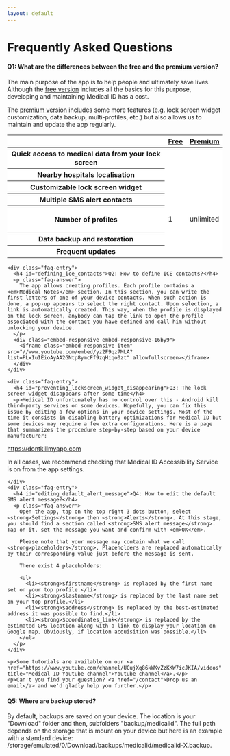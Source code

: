 ```yaml
---
layout: default
---
```

<h1>Frequently Asked Questions</h1>
<!--<h3 class="text-center">Simple answers to your most common questions</h3>-->

<div class="row justify-content-center">
  <div class="col-lg-9">
    <div class="faq-entry">
      <h4 id="differences_free_premium">Q1: What are the differences between the free and the premium version?</h4>
      <p class="faq-answer">
      <p>
        The main purpose of the app is to help people and ultimately save lives. 
        Although the <a href="https://play.google.com/store/apps/details?id=app.medicalid.free" title="Medical ID (free)">free version</a> includes all the basics for this purpose, developing and maintaining Medical ID has a cost.
        </p>
        <p>The <a href="https://play.google.com/store/apps/details?id=app.medicalid" title="Medical ID (premium)">premium version</a> includes some more features (e.g. lock screen widget customization, data backup, multi-profiles, etc.) but also allows us to maintain and update the app regularly.</p>
      <table class="table table-hover" style="background-color: white;">
        <thead>
          <tr>
            <th></th>
            <th class="text-center"><a href="https://play.google.com/store/apps/details?id=app.medicalid.free" title="Medical ID (free)">Free</a></th>
            <th class="text-center"><a href="https://play.google.com/store/apps/details?id=app.medicalid" title="Medical ID (premium)">Premium</a></th>
          </tr>
        </thead>
        <tbody>
          <tr>
            <th scope="row">Quick access to medical data from your lock screen</th>
            <td><i class="fas fa-check green"></i></td>
            <td><i class="fas fa-check green"></i></td>
          </tr>
          <tr>
            <th scope="row">Nearby hospitals localisation</th>
            <td><i class="fas fa-check green"></i></td>
            <td><i class="fas fa-check green"></i></td>
          </tr>
          <tr>
            <th scope="row">Customizable lock screen widget</th>
            <td><i class="fas fa-times red"></i></td>
            <td><i class="fas fa-check green"></i></td>
          </tr>
          <tr>
            <th scope="row">Multiple SMS alert contacts</th>
            <td><i class="fas fa-times red"></i></td>
            <td><i class="fas fa-check green"></i></td>
          </tr>
          <tr height="63">
            <th scope="row">Number of profiles</th>
            <td>1</td>
            <td>unlimited</td>
          </tr>
          <tr>
            <th scope="row">Data backup and restoration</th>
            <td><i class="fas fa-times red"></i></td>
            <td><i class="fas fa-check green"></i></td>
          </tr>
          <tr>
            <th scope="row">Frequent updates</th>
            <td><i class="fas fa-times red"></i></td>
            <td><i class="fas fa-check green"></i></td>
          </tr>
        </tbody>
      </table>
      </p>
    </div>

    <div class="faq-entry">
      <h4 id="defining_ice_contacts">Q2: How to define ICE contacts?</h4>
      <p class="faq-answer">
        The app allows creating profiles. Each profile contains a <em>Medical Notes</em> section. In this section, you can write the first letters of one of your device contacts. When such action is done, a pop-up appears to select the right contact. Upon selection, a link is automatically created. This way, when the profile is displayed on the lock screen, anybody can tap the link to open the profile associated with the contact you have defined and call him without unlocking your device.
      </p>
      <div class="embed-responsive embed-responsive-16by9">
        <iframe class="embed-responsive-item" src="//www.youtube.com/embed/yz2F9qz7MLA?list=PLxIuIEioAyAA2GNtp8ymcFf9zqHiqo0zt" allowfullscreen></iframe>
      </div>
    </div>

    <div class="faq-entry">
      <h4 id="preventing_lockscreen_widget_disappearing">Q3: The lock screen widget disappears after some time</h4>
      <p>Medical ID unfortunately has no control over this - Android kill third-party services on some devices. Hopefully, you can fix this issue by editing a few options in your device settings. Most of the time it consists in disabling battery optimizations for Medical ID but some devices may require a few extra configurations. Here is a page that summarizes the procedure step-by-step based on your device manufacturer:  
</p>

<p><a href="https://dontkillmyapp.com?app=Medical%20ID">https://dontkillmyapp.com</a></p>

<p>In all cases, we recommend checking that Medical ID Accessibility Service is on from the app settings.</p>

    </div>
    <div class="faq-entry">
      <h4 id="editing_default_alert_message">Q4: How to edit the default SMS alert message?</h4>
      <p class="faq-answer">
        Open the app, tap on the top right 3 dots button, select <strong>Settings</strong> then <strong>Alerts</strong>. At this stage, you should find a section called <strong>SMS alert message</strong>. Tap on it, set the message you want and confirm with <em>OK</em>.

        Please note that your message may contain what we call <strong>placeholders</strong>. Placeholders are replaced automatically by their corresponding value just before the message is sent.

        There exist 4 placeholders:

        <ul>
          <li><strong>$firstname</strong> is replaced by the first name set on your top profile.</li>
          <li><strong>$lastname</strong> is replaced by the last name set on your top profile.</li>
          <li><strong>$address</strong> is replaced by the best-estimated address it was possible to find.</li>
          <li><strong>$coordinates_link</strong> is replaced by the estimated GPS location along with a link to display your location on Google map. Obviously, if location acquisition was possible.</li>
        </ul>
      </p>
    </div>
    
    <p>Some tutorials are available on our <a href="https://www.youtube.com/channel/UCujXq86kWKvZzKKW7icJKIA/videos" title="Medical ID Youtube channel">Youtube channel</a>.</p>
    <p>Can't you find your question? <a href="/contact">Drop us an email</a> and we'd gladly help you further.</p>
  </div>
  
   <div class="faq-entry">
      <h4 id="defining_ice_contacts">Q5: Where are backup stored?</h4>
      <p class="faq-answer">
        By default, backups are saved on your device. The location is your "Download" folder and then, subfolders "backup/medicalid". The full path depends on the storage that is mount on your device but here is an example with a standard device: <quote>/storage/emulated/0/Download/backups/medicalid/medicalid-X.backup</quote>.  
      </p>
    </div>
</div>

